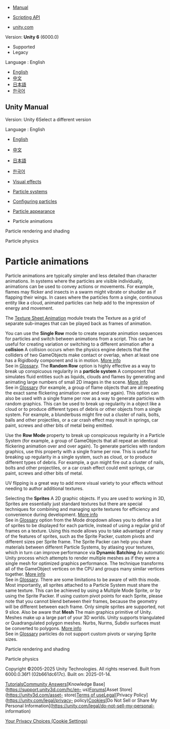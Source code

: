 [](https://docs.unity3d.com)

  * [Manual](../Manual/index.html)
  * [Scripting API](../ScriptReference/index.html)

  * [unity.com](https://unity.com/)

Version: **Unity 6** (6000.0)

  * Supported
  * Legacy

Language : English

  * [English](/Manual/particle-animation.html)
  * [中文](/cn/current/Manual/particle-animation.html)
  * [日本語](/ja/current/Manual/particle-animation.html)
  * [한국어](/kr/current/Manual/particle-animation.html)

[](https://docs.unity3d.com)

## Unity Manual

Version: Unity 6Select a different version

Language : English

  * [English](/Manual/particle-animation.html)
  * [中文](/cn/current/Manual/particle-animation.html)
  * [日本語](/ja/current/Manual/particle-animation.html)
  * [한국어](/kr/current/Manual/particle-animation.html)

  * [Visual effects](visual-effects.html)
  * [Particle systems](ParticleSystems.html)
  * [Configuring particles](configuring-particles.html)
  * [Particle appearance](particle-appearance.html)
  * Particle animations

[](particle-rendering-shading.html)

Particle rendering and shading

[](particle-physics.html)

Particle physics

# Particle animations

Particle animations are typically simpler and less detailed than character
animations. In systems where the particles are visible individually,
animations can be used to convey actions or movements. For example, flames may
flicker and insects in a swarm might vibrate or shudder as if flapping their
wings. In cases where the particles form a single, continuous entity like a
cloud, animated particles can help add to the impression of energy and
movement.

The [Texture Sheet Animation](PartSysTexSheetAnimModule.html) module treats
the Texture as a grid of separate sub-images that can be played back as frames
of animation.

You can use the **Single Row** mode to create separate animation sequences for
particles and switch between animations from a script. This can be useful for
creating variation or switching to a different animation after a **collision**
A collision occurs when the physics engine detects that the colliders of two
GameObjects make contact or overlap, when at least one has a Rigidbody
component and is in motion. [More info](CollidersOverview.html)  
See in [Glossary](Glossary.html#Collision). The **Random Row** option is
highly effective as a way to break up conspicuous regularity in a **particle
system** A component that simulates fluid entities such as liquids, clouds and
flames by generating and animating large numbers of small 2D images in the
scene. [More info](class-ParticleSystem.html)  
See in [Glossary](Glossary.html#particlesystem) (for example, a group of flame
objects that are all repeating the exact same flickering animation over and
over again). This option can also be used with a single frame per row as a way
to generate particles with random graphics. This can be used to break up
regularity in a object like a cloud or to produce different types of debris or
other objects from a single system. For example, a blunderbuss might fire out
a cluster of nails, bolts, balls and other projectiles, or a car crash effect
may result in springs, car paint, screws and other bits of metal being
emitted.

Use the **Row Mode** property to break up conspicuous regularity in a Particle
System (for example, a group of GameObjects that all repeat an identical
flickering animation over and over again). To generate particles with random
graphics, use this property with a single frame per row. This is useful for
breaking up regularity in a single system, such as cloud, or to produce
different types of debris. For example, a gun might fire out a cluster of
nails, bolts and other projectiles, or a car crash effect could emit springs,
car paint, screws and other bits of metal.

UV flipping is a great way to add more visual variety to your effects without
needing to author additional textures.

Selecting the **Sprites** A 2D graphic objects. If you are used to working in
3D, Sprites are essentially just standard textures but there are special
techniques for combining and managing sprite textures for efficiency and
convenience during development. [More info](sprite/sprite-landing.html)  
See in [Glossary](Glossary.html#Sprite) option from the Mode dropdown allows
you to define a list of sprites to be displayed for each particle, instead of
using a regular grid of frames on a texture. Using this mode allows you to
take advantage of many of the features of sprites, such as the Sprite Packer,
custom pivots and different sizes per Sprite frame. The Sprite Packer can help
you share materials between different Particle Systems, by atlasing your
textures, which in turn can improve performance via **Dynamic Batching** An
automatic Unity process which attempts to render multiple meshes as if they
were a single mesh for optimized graphics performance. The technique
transforms all of the GameObject vertices on the CPU and groups many similar
vertices together. [More info](DrawCallBatching.html)  
See in [Glossary](Glossary.html#DynamicBatching). There are some limitations
to be aware of with this mode. Most importantly, all sprites attached to a
Particle System must share the same texture. This can be achieved by using a
Multiple Mode Sprite, or by using the Sprite Packer. If using custom pivot
points for each Sprite, please note that you cannot blend between their
frames, because the geometry will be different between each frame. Only simple
sprites are supported, not 9 slice. Also be aware that **Mesh** The main
graphics primitive of Unity. Meshes make up a large part of your 3D worlds.
Unity supports triangulated or Quadrangulated polygon meshes. Nurbs, Nurms,
Subdiv surfaces must be converted to polygons. [More info](mesh.html)  
See in [Glossary](Glossary.html#Mesh) particles do not support custom pivots
or varying Sprite sizes.

[](particle-rendering-shading.html)

Particle rendering and shading

[](particle-physics.html)

Particle physics

Copyright ©2005-2025 Unity Technologies. All rights reserved. Built from
6000.0.36f1 (02b661dc617c). Built on: 2025-01-14.

[Tutorials](https://learn.unity.com/)[Community
Answers](https://answers.unity3d.com)[Knowledge
Base](https://support.unity3d.com/hc/en-
us)[Forums](https://forum.unity3d.com)[Asset Store](https://unity3d.com/asset-
store)[Terms of
use](https://docs.unity3d.com/Manual/TermsOfUse.html)[Legal](https://unity.com/legal)[Privacy
Policy](https://unity.com/legal/privacy-
policy)[Cookies](https://unity.com/legal/cookie-policy)[Do Not Sell or Share
My Personal Information](https://unity.com/legal/do-not-sell-my-personal-
information)

[Your Privacy Choices (Cookie Settings)](javascript:void\(0\);)


